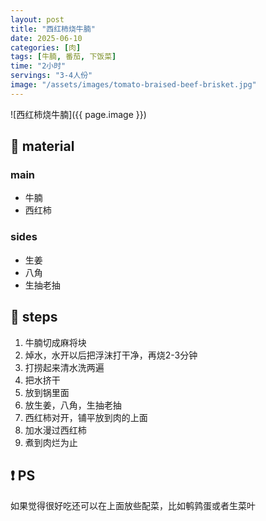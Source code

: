 ```yaml
---
layout: post
title: "西红柿烧牛腩"
date: 2025-06-10
categories: [肉]
tags: [牛腩, 番茄, 下饭菜]
time: "2小时"
servings: "3-4人份"
image: "/assets/images/tomato-braised-beef-brisket.jpg"
---
```



![西红柿烧牛腩]({{ page.image }})

## 📝 material

### main
- 牛腩
- 西红柿

### sides
- 生姜
- 八角
- 生抽老抽


## 🔧 steps

1. 牛腩切成麻将块
2. 焯水，水开以后把浮沫打干净，再烧2-3分钟
3. 打捞起来清水洗两遍
4. 把水挤干
5. 放到锅里面
6. 放生姜，八角，生抽老抽
7. 西红柿对开，铺平放到肉的上面
8. 加水漫过西红柿
9. 煮到肉烂为止


## ❗ PS
如果觉得很好吃还可以在上面放些配菜，比如鹌鹑蛋或者生菜叶
